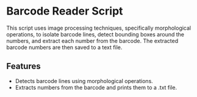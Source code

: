 # Barcode Reader Script
This script uses image processing techniques, specifically morphological operations, to isolate barcode lines, detect bounding boxes around the numbers, and extract each number from the barcode. The extracted barcode numbers are then saved to a text file.

## Features
- Detects barcode lines using morphological operations.
- Extracts numbers from the barcode and prints them to a .txt file.
